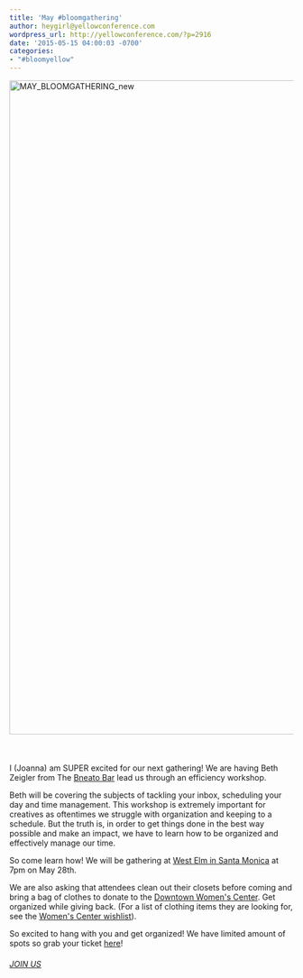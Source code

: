 ```yaml
---
title: 'May #bloomgathering'
author: heygirl@yellowconference.com
wordpress_url: http://yellowconference.com/?p=2916
date: '2015-05-15 04:00:03 -0700'
categories:
- "#bloomyellow"
---
```

<p><a href="https://ti.to/yellowconference/may-bloom-gathering" target="_blank"><img class=" wp-image-2924 size-full alignleft" src="http://yellowconference.com/wp-content/uploads/2015/05/MAY_BLOOMGATHERING_new3.jpg" alt="MAY_BLOOMGATHERING_new" width="700" height="1161" /></a><br />
<br></br><br />
I (Joanna) am SUPER excited for our next gathering! We are having Beth Zeigler from The <a href="http://bneatobar.com/" target="_blank">Bneato Bar</a> lead us through an efficiency workshop.</p>
<p>Beth will be covering the subjects of tackling your inbox, scheduling your day and time management. This workshop is extremely important for creatives as oftentimes we struggle with organization and keeping to a schedule. But the truth is, in order to get things done in the best way possible and make an impact, we have to learn how to be organized and effectively manage our time.</p>
<p>So come learn how! We will be gathering at <a href="http://www.westelm.com/stores/us/ca/santa-monica/" target="_blank">West Elm in Santa Monica</a> at 7pm on May 28th.</p>
<p>We are also asking that attendees clean out their closets before coming and bring a bag of clothes to donate to the <a href="http://www.downtownwomenscenter.org/" target="_blank">Downtown Women's Center</a>. Get organized while giving back. (For a list of clothing items they are looking for, see the <a href="http://www.downtownwomenscenter.org/our_wishlist" target="_blank">Women's Center wishlist</a>).</p>
<p>So excited to hang with you and get organized! We have limited amount of spots so grab your ticket <a href="https://ti.to/yellowconference/may-bloom-gathering" target="_blank">here</a>!</p>
<h6><a href="https://ti.to/yellowconference/may-bloom-gathering" target="_blank">JOIN US</a></h6></p>
